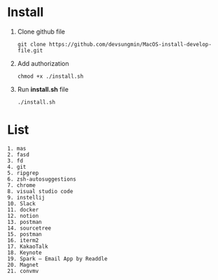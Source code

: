 # Install
1. Clone github file
    ``` shell
    git clone https://github.com/devsungmin/MacOS-install-develop-file.git
    ```
2. Add authorization
    ```shell
    chmod +x ./install.sh
    ```
3. Run **install.sh** file
    ```shell
    ./install.sh
    ```

# List
```
1. mas
2. fasd
3. fd
4. git
5. ripgrep
6. zsh-autosuggestions
7. chrome
8. visual studio code
9. instellij
10. Slack
11. docker
12. notion
13. postman
14. sourcetree
15. postman
16. iterm2
17. KakaoTalk
18. Keynote
19. Spark – Email App by Readdle
20. Magnet
21. convmv
```